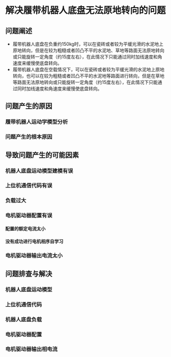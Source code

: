 # 解决履带机器人底盘无法原地转向的问题

## 问题阐述

- 履带机器人底盘在负重约150kg时，可以在瓷砖或者较为平缓光滑的水泥地上原地转向，但是在较为粗糙或者凹凸不平的水泥地、草地等路面无法原地转向或只能旋转一定角度（约15度左右），在此情况下只能通过同时加线速度和角速度来缓慢使底盘转向。
- 履带机器人底盘在空载情况下，可以在瓷砖或者较为平缓光滑的水泥地上原地转向，也可以在较为粗糙或者凹凸不平的水泥地等路面进行转向，但是在草地等路面无法原地转向或只能旋转一定角度（约15度左右），在此情况下只能通过同时加线速度和角速度来缓慢使底盘转向。

## 问题产生的原因

### 履带机器人运动学模型分析



### 问题产生的根本原因



## 导致问题产生的可能因素

### 机器人底盘运动模型建模有误



### 上位机通信代码有误



### 负载过大



### 电机驱动器配置有误

#### 配置的额定电流太小



#### 没有成功进行电机相序自学习



### 电机驱动器输出电流太小



## 问题排查与解决

### 机器人底盘运动模型



### 上位机通信代码



### 机器人底盘负载



### 电机驱动器配置



### 电机驱动器输出相电流





